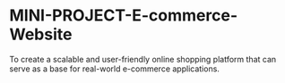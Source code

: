 # MINI-PROJECT-E-commerce-Website
To create a scalable and user-friendly online shopping platform that can serve as a base for real-world e-commerce applications.
